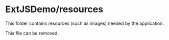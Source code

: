 # ExtJSDemo/resources

This folder contains resources (such as images) needed by the application. 

This file can be removed.
